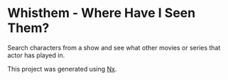 # Whisthem - Where Have I Seen Them?

Search characters from a show and see what other movies or series that actor has played in.

This project was generated using [Nx](https://nx.dev).
